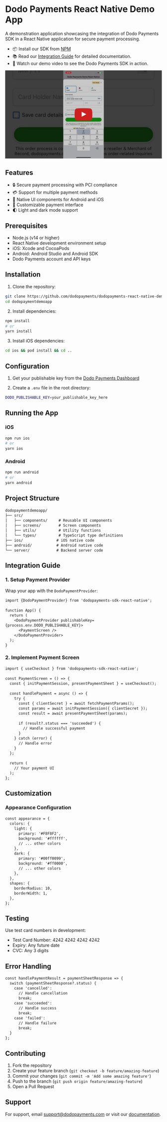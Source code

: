 # Dodo Payments React Native Demo App

A demonstration application showcasing the integration of Dodo Payments SDK in a React Native application for secure payment processing.

- 📦 Install our SDK from [NPM](https://www.npmjs.com/package/dodopayments-react-native-sdk)
- 📚 Read our [Integration Guide](https://docs.dodopayments.com/api-reference/react-native-integration) for detailed documentation.
- 🎥 Watch our demo video to see the Dodo Payments SDK in action.

<a href="https://youtube.com/shorts/uy4vikrKMPI" target="_blank">
    <img src="https://github.com/dodopayments/dodopayments-react-native-demo/blob/main/images/thumbnail.png?raw=true"
      alt="React Native SDK Demo" />
</a>

## Features

- 🔒 Secure payment processing with PCI compliance
- 💳 Support for multiple payment methods
- 📱 Native UI components for Android and iOS
- 🎨 Customizable payment interface
- 🌓 Light and dark mode support

## Prerequisites

- Node.js (v14 or higher)
- React Native development environment setup
- iOS: Xcode and CocoaPods
- Android: Android Studio and Android SDK
- Dodo Payments account and API keys

## Installation

1. Clone the repository:

```bash
git clone https://github.com/dodopayments/dodopayments-react-native-demo.git
cd dodopaymentdemoapp
```

2. Install dependencies:

```bash
npm install
# or
yarn install
```

3. Install iOS dependencies:

```bash
cd ios && pod install && cd ..
```

## Configuration

1. Get your publishable key from the [Dodo Payments Dashboard](https://app.dodopayments.com/developer/others)

2. Create a `.env` file in the root directory:

```bash
DODO_PUBLISHABLE_KEY=your_publishable_key_here
```

## Running the App

### iOS

```bash
npm run ios
# or
yarn ios
```

### Android

```bash
npm run android
# or
yarn android
```

## Project Structure

```
dodopaymentdemoapp/
├── src/
│   ├── components/     # Reusable UI components
│   ├── screens/        # Screen components
│   ├── utils/          # Utility functions
│   └── types/          # TypeScript type definitions
├── ios/               # iOS native code
├── android/           # Android native code
└── server/            # Backend server code
```

## Integration Guide

### 1. Setup Payment Provider

Wrap your app with the `DodoPaymentProvider`:

```tsx
import {DodoPaymentProvider} from 'dodopayments-sdk-react-native';

function App() {
  return (
    <DodoPaymentProvider publishableKey={process.env.DODO_PUBLISHABLE_KEY}>
      <PaymentScreen />
    </DodoPaymentProvider>
  );
}
```

### 2. Implement Payment Screen

```tsx
import { useCheckout } from 'dodopayments-sdk-react-native';

const PaymentScreen = () => {
  const { initPaymentSession, presentPaymentSheet } = useCheckout();

  const handlePayment = async () => {
    try {
      const { clientSecret } = await fetchPaymentParams();
      const params = await initPaymentSession({ clientSecret });
      const result = await presentPaymentSheet(params);

      if (result?.status === 'succeeded') {
        // Handle successful payment
      }
    } catch (error) {
      // Handle error
    }
  };

  return (
    // Your payment UI
  );
};
```

## Customization

### Appearance Configuration

```tsx
const appearance = {
  colors: {
    light: {
      primary: '#F8F8F2',
      background: '#ffffff',
      // ... other colors
    },
    dark: {
      primary: '#00ff0099',
      background: '#ff0000',
      // ... other colors
    },
  },
  shapes: {
    borderRadius: 10,
    borderWidth: 1,
  },
};
```

## Testing

Use test card numbers in development:

- Test Card Number: 4242 4242 4242 4242
- Expiry: Any future date
- CVC: Any 3 digits

## Error Handling

```tsx
const handlePaymentResult = paymentSheetResponse => {
  switch (paymentSheetResponse?.status) {
    case 'cancelled':
      // Handle cancellation
      break;
    case 'succeeded':
      // Handle success
      break;
    case 'failed':
      // Handle failure
      break;
  }
};
```

## Contributing

1. Fork the repository
2. Create your feature branch (`git checkout -b feature/amazing-feature`)
3. Commit your changes (`git commit -m 'Add some amazing feature'`)
4. Push to the branch (`git push origin feature/amazing-feature`)
5. Open a Pull Request

## Support

For support, email support@dodopayments.com or visit our [documentation](https://docs.dodopayments.com).
